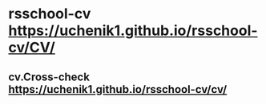 # rsschool-cv https://uchenik1.github.io/rsschool-cv/CV/
## cv.Cross-check https://uchenik1.github.io/rsschool-cv/cv/
